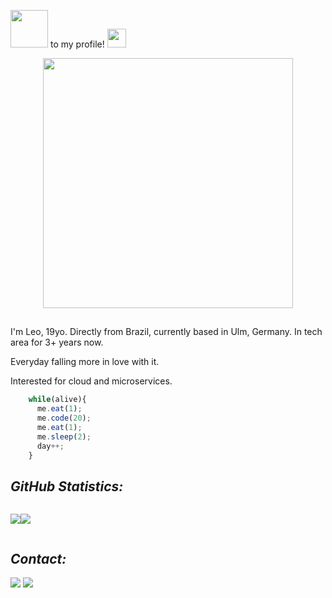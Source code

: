 <img src="https://raw.githubusercontent.com/alexnaiman/alexnaiman/master/resources/welcomeglitch.gif" width="60" style="max-width: 100%;"></a> to my profile! <a target="_blank" rel="noopener noreferrer" href="https://raw.githubusercontent.com/iampavangandhi/iampavangandhi/master/gifs/Hi.gif"><img src="https://raw.githubusercontent.com/iampavangandhi/iampavangandhi/master/gifs/Hi.gif" width="30" style="max-width: 100%;"></a>

<p align="center">
   <img width="400" src="https://gist.githubusercontent.com/vininjr/d29bb07bdadb41e4b0923bc8fa748b1a/raw/88f20c9d749d756be63f22b09f3c4ac570bc5101/programming.gif" />
</p>

##

<p>I'm Leo, 19yo. Directly from Brazil, currently based in Ulm, Germany. In tech area for 3+ years now. </p>
<p>Everyday falling more in love with it.</p>
<p>Interested for cloud and microservices.</p>

```js
    while(alive){
      me.eat(1);
      me.code(20);
      me.eat(1);
      me.sleep(2);
      day++;
    }
```


## *GitHub Statistics:*

<div style="display: flex">
   
![](https://raw.githubusercontent.com/LeonardoRafaelli/myGithubStats/master/generated/languages.svg#gh-dark-mode-only)

![](https://raw.githubusercontent.com/LeonardoRafaelli/myGithubStats/master/generated/overview.svg#gh-dark-mode-only)
</div>



## *Contact:*

<div> 
  <a href = "mailto:leonardorafaelli@gmail.com" target="_blank"><img src="https://img.shields.io/badge/-Gmail-%23333?style=for-the-badge&logo=gmail&logoColor=white"></a>
  <a href="https://www.linkedin.com/in/leonardo-rafaelli" target="_blank"><img src="https://img.shields.io/badge/-LinkedIn-%230077B5?style=for-the-badge&logo=linkedin&logoColor=white"></a> 
</div>
